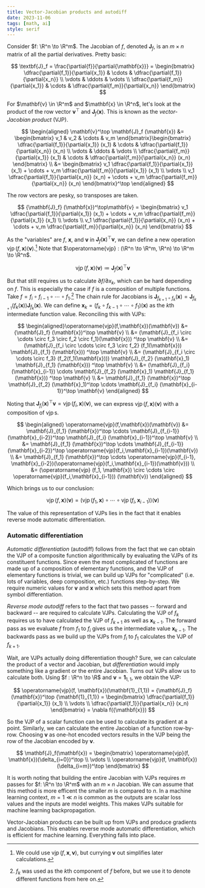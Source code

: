 ```yaml
---
title: Vector-Jacobian products and autodiff
date: 2023-11-06
tags: [math, ai]
style: serif
---
```


Consider $f: \R^n \to \R^m$. The Jacobian of $f$, denoted $\mathbf{J}_f$, is an $m \times n$ matrix of all the partial derivatives. Pretty basic:

$$
\textbf{J}_f = \frac{\partial{f}}{\partial{\mathbf{x}}} = \begin{bmatrix} \dfrac{\partial{f_1}}{\partial{x_1}} & \cdots & \dfrac{\partial{f_1}}{\partial{x_n}} \\ \vdots & \ddots & \vdots \\ \dfrac{\partial{f_m}}{\partial{x_1}} & \cdots & \dfrac{\partial{f_m}}{\partial{x_n}} \end{bmatrix}
$$

For $\mathbf{v} \in \R^m$ and $\mathbf{x} \in \R^n$, let's look at the product of the row vector $\mathbf{v}^\top$ and $\mathbf{J}_f (\mathbf{x})$.
This is known as the _vector-Jacobian product_ (VJP).

$$
\begin{aligned}
\mathbf{v}^\top \mathbf{J}_f (\mathbf{x})
&= \begin{bmatrix} v_1 & v_2 & \cdots & v_m \end{bmatrix}\begin{bmatrix} \dfrac{\partial{f_1}}{\partial{x_1}} (x_1) & \cdots & \dfrac{\partial{f_1}}{\partial{x_n}} (x_n) \\ \vdots & \ddots & \vdots \\ \dfrac{\partial{f_m}}{\partial{x_1}} (x_1) & \cdots & \dfrac{\partial{f_m}}{\partial{x_n}} (x_n) \end{bmatrix} \\
&= \begin{bmatrix} v_1 \dfrac{\partial{f_1}}{\partial{x_1}} (x_1) + \cdots + v_m \dfrac{\partial{f_m}}{\partial{x_1}} (x_1) \\ \vdots \\ v_1 \dfrac{\partial{f_1}}{\partial{x_n}} (x_n)  + \cdots + v_m \dfrac{\partial{f_m}}{\partial{x_n}} (x_n) \end{bmatrix}^\top
\end{aligned}
$$

The row vectors are pesky, so transposes are taken.

$$
{\mathbf{J}_f} (\mathbf{x})^\top\mathbf{v} = \begin{bmatrix} v_1 \dfrac{\partial{f_1}}{\partial{x_1}} (x_1) + \cdots + v_m \dfrac{\partial{f_m}}{\partial{x_1}} (x_1) \\ \vdots \\ v_1 \dfrac{\partial{f_1}}{\partial{x_n}} (x_n) + \cdots + v_m \dfrac{\partial{f_m}}{\partial{x_n}} (x_n) \end{bmatrix}
$$

As the "variables" are $f$, $\mathbf{x}$, and $\mathbf{v}$ in ${\mathbf{J}_f} (\mathbf{x})^\top\mathbf{v}$, we can define a new operation $\operatorname{vjp}(f, \mathbf{x})(\mathbf{v})$.[^1] Note that $\operatorname{vjp} : (\R^n \to \R^m, \R^n) \to \R^m \to \R^n$.

$$
\operatorname{vjp}(f, \mathbf{x})(\mathbf{v}) \coloneqq {\mathbf{J}_f} (\mathbf{x})^\top \mathbf{v}
$$

But that still requires us to calculate $\partial{f}/\partial{x_k}$, which can be hard depending on $f$.
This is especially the case if $f$ is a composition of multiple functions.
Take $f = f_i \circ f_{i-1} \circ \cdots \circ f_1$.[^2]
The chain rule for Jacobians is $\mathbf{J}_{f_{k+1} \circ f_k} (\mathbf{x}) = \mathbf{J}_{f_{k+1}} (f_k (\mathbf{x})) \mathbf{J}_{f_k}(\mathbf{x})$.
We can define $\mathbf{x}_k = (f_k \circ f_{k-1} \circ \cdots \circ f_1) (\mathbf{x})$ as the $k$th intermediate function value.
Reconciling this with VJPs:

$$
\begin{aligned}\operatorname{vjp}(f,\mathbf{x})(\mathbf{v})
&= {\mathbf{J}_f} (\mathbf{x})^\top \mathbf{v} \\
&= (\mathbf{J}_{f_i \circ \cdots \circ f_3 \circ f_2 \circ f_1}(\mathbf{x})) ^\top \mathbf{v} \\
&= (\mathbf{J}_{f_i \circ \cdots \circ f_3 \circ f_2} (f_1(\mathbf{x})) \mathbf{J}_{f_1} (\mathbf{x})) ^\top \mathbf{v} \\
&= (\mathbf{J}_{f_i \circ \cdots \circ f_3} (f_2(f_1(\mathbf{x}))) \mathbf{J}_{f_2} (\mathbf{x}_1) \mathbf{J}_{f_1} (\mathbf{x})) ^\top \mathbf{v} \\
&= (\mathbf{J}_{f_i} (\mathbf{x}_{i-1}) \cdots \mathbf{J}_{f_2} (\mathbf{x}_1) \mathbf{J}_{f_1} (\mathbf{x})) ^\top \mathbf{v} \\
&= \mathbf{J}_{f_1} (\mathbf{x})^\top \mathbf{J}_{f_2} (\mathbf{x}_1)^\top \cdots \mathbf{J}_{f_i} (\mathbf{x}_{i-1})^\top \mathbf{v}
\end{aligned}
$$

Noting that $\mathbf{J}_{f_i}(\mathbf{x})^\top\mathbf{v} = \operatorname{vjp}(f_i, \mathbf{x})(\mathbf{v})$, we can express $\operatorname{vjp}(f, \mathbf{x})(\mathbf{v})$ with a composition of $\operatorname{vjp}$s.

$$
\begin{aligned}
\operatorname{vjp}(f,\mathbf{x})(\mathbf{v})
&= \mathbf{J}_{f_1} (\mathbf{x})^\top \cdots \mathbf{J}_{f_{i-1}} (\mathbf{x}_{i-2})^\top \mathbf{J}_{f_i} (\mathbf{x}_{i-1})^\top \mathbf{v} \\
&= \mathbf{J}_{f_1} (\mathbf{x})^\top \cdots \mathbf{J}_{f_{i-1}} (\mathbf{x}_{i-2})^\top \operatorname{vjp}(f_i,\mathbf{x}_{i-1})(\mathbf{v}) \\
&= \mathbf{J}_{f_1} (\mathbf{x})^\top \cdots \operatorname{vjp}(f_{i-1}, \mathbf{x}_{i-2})(\operatorname{vjp}(f_i,\mathbf{x}_{i-1})(\mathbf{v})) \\
&= (\operatorname{vjp} (f_1, \mathbf{x}) \circ \cdots \circ \operatorname{vjp}(f_i,\mathbf{x}_{i-1})) (\mathbf{v})
\end{aligned}
$$

Which brings us to our conclusion:

$$
\operatorname{vjp}(f,\mathbf{x})(\mathbf{v}) = (\operatorname{vjp} (f_1, \mathbf{x}) \circ \cdots \circ \operatorname{vjp}(f_i,\mathbf{x}_{i-1})) (\mathbf{v})
$$

The value of this representation of VJPs lies in the fact that it enables reverse mode automatic differentiation.

### Automatic differentiation

_Automatic differentiation_ (autodiff) follows from the fact that we can obtain the VJP of a composite function algorithmically by evaluating the VJPs of its constituent functions.
Since even the most complicated of functions are made up of a composition of elementary functions, and the VJP of elementary functions is trivial, we can build up VJPs for "complicated" (i.e. lots of variables, deep composition, etc.) functions step-by-step.
We require numeric values for $\mathbf{v}$ and $\mathbf{x}$ which sets this method apart from symbol differentiation.

_Reverse mode autodiff_ refers to the fact that two passes -- forward and backward -- are required to calculate VJPs.
Calculating the VJP of $f_k$ requires us to have calculated the VJP of $f_{k+1}$ as well as $\mathbf{x}_{k-1}$.
The forward pass as we evaluate $f$ from $f_1$ to $f_i$ gives us the intermediate value $\mathbf{x}_{k-1}$.
The backwards pass as we build up the VJPs from $f_i$ to $f_1$ calculates the VJP of $f_{k+1}$.

Wait, are VJPs actually doing differentiation though?
Sure, we can calculate the product of a vector and Jacobian, but _differentiation_ would imply something like a gradient or the entire Jacobian.
Turns out VJPs allow us to calculate both.
Using $f : \R^n \to \R$ and $\mathbf{v} = \mathbf{1}_{1,1}$, we obtain the VJP:

$$
\operatorname{vjp}(f, \mathbf{x})(\mathbf{1}_{1,1}) = {\mathbf{J}_f}(\mathbf{x})^\top {\mathbf{1}_{1,1}} = \begin{bmatrix} \dfrac{\partial{f_1}}{\partial{x_1}} (x_1) \\ \vdots \\ \dfrac{\partial{f_1}}{\partial{x_n}} (x_n) \end{bmatrix} = \nabla f({\mathbf{x}})
$$

So the VJP of a scalar function can be used to calculate its gradient at a point.
Similarly, we can calculate the entire Jacobian of a function row-by-row.
Choosing $\mathbf{v}$ as one-hot encoded vectors results in the VJP being the row of the Jacobian encoded by $\mathbf{v}$.

$$
\mathbf{J}_f(\mathbf{x}) = \begin{bmatrix}
  \operatorname{vjp}(f, \mathbf{x})(\delta_{i=0})^\top \\
  \vdots \\
  \operatorname{vjp}(f, \mathbf{x})(\delta_{i=m})^\top
\end{bmatrix}
$$

It is worth noting that building the entire Jacobian with VJPs requires $m$ passes for $f: \R^n \to \R^m$ with an $m \times n$ Jacobian.
We can assume that this method is more efficent the smaller $m$ is compared to $n$.
In a machine learning context, $m=1 \ll n$ is common as the outputs are scalar loss values and the inputs are model weights.
This makes VJPs suitable for machine learning backpropagation.

Vector-Jacobian products can be built up from VJPs and produce gradients and Jacobians.
This enables reverse mode automatic differentiation, which is efficient for machine learning. Everything falls into place.

[^1]: We could use $\operatorname{vjp}(f, \mathbf{x}, \mathbf{v})$, but currying $\mathbf{v}$ out simplifies later calculations.
[^2]: $f_k$ was used as the $k$th component of $f$ before, but we use it to denote different functions from here on.
